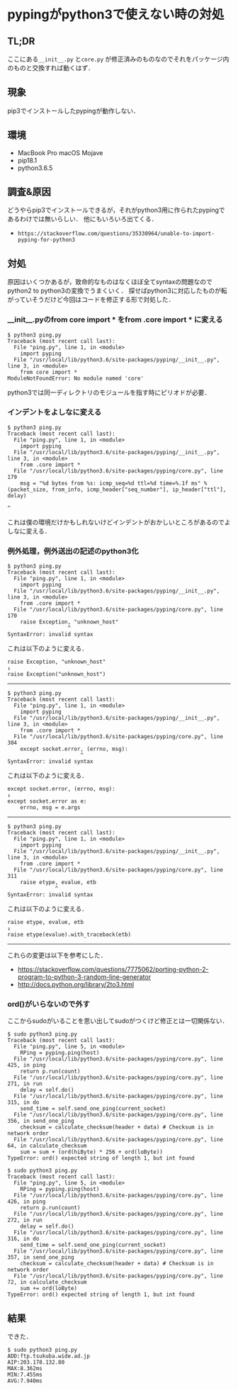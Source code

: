 # pypingがpython3で使えない時の対処
## TL;DR
ここにある`__init__.py` と`core.py` が修正済みのものなのでそれをパッケージ内のものと交換すれば動くはず．

## 現象
pip3でインストールしたpypingが動作しない．

## 環境
- MacBook Pro macOS Mojave
- pip18.1
- python3.6.5

## 調査&原因
どうやらpip3でインストールできるが，それがpython3用に作られたpypingであるわけでは無いらしい．
他にもいろいろ出てくる．

- `https://stackoverflow.com/questions/35330964/unable-to-import-pyping-for-python3`


## 対処
原因はいくつかあるが，致命的なものはなくほぼ全てsyntaxの問題なのでpython2 to python3の変換でうまくいく．
探せばpython3に対応したものが転がっていそうだけど今回はコードを修正する形で対処した．

### \_\_init\_\_.pyのfrom core import \* をfrom .core import \* に変える
```
$ python3 ping.py
Traceback (most recent call last):
  File "ping.py", line 1, in <module>
    import pyping
  File "/usr/local/lib/python3.6/site-packages/pyping/__init__.py", line 3, in <module>
    from core import *
ModuleNotFoundError: No module named 'core'
```
python3では同一ディレクトリのモジュールを指す時にピリオドが必要．

### インデントをよしなに変える
```
$ python3 ping.py
Traceback (most recent call last):
  File "ping.py", line 1, in <module>
    import pyping
  File "/usr/local/lib/python3.6/site-packages/pyping/__init__.py", line 3, in <module>
    from .core import *
  File "/usr/local/lib/python3.6/site-packages/pyping/core.py", line 179
    msg = "%d bytes from %s: icmp_seq=%d ttl=%d time=%.1f ms" % (packet_size, from_info, icmp_header["seq_number"], ip_header["ttl"], delay)
                                                                                                                                           ^
```
これは僕の環境だけかもしれないけどインデントがおかしいところがあるのでよしなに変える．

### 例外処理，例外送出の記述のpython3化
```
$ python3 ping.py
Traceback (most recent call last):
  File "ping.py", line 1, in <module>
    import pyping
  File "/usr/local/lib/python3.6/site-packages/pyping/__init__.py", line 3, in <module>
    from .core import *
  File "/usr/local/lib/python3.6/site-packages/pyping/core.py", line 170
    raise Exception, "unknown_host"
                   ^
SyntaxError: invalid syntax
```
これは以下のように変える．
```
raise Exception, "unknown_host"
↓
raise Exception("unknown_host")
```
---
```
$ python3 ping.py
Traceback (most recent call last):
  File "ping.py", line 1, in <module>
    import pyping
  File "/usr/local/lib/python3.6/site-packages/pyping/__init__.py", line 3, in <module>
    from .core import *
  File "/usr/local/lib/python3.6/site-packages/pyping/core.py", line 304
    except socket.error, (errno, msg):
                       ^
SyntaxError: invalid syntax
```
これは以下のように変える．

```
except socket.error, (errno, msg):
↓
except socket.error as e:
    errno, msg = e.args
```
---
```
$ python3 ping.py
Traceback (most recent call last):
  File "ping.py", line 1, in <module>
    import pyping
  File "/usr/local/lib/python3.6/site-packages/pyping/__init__.py", line 3, in <module>
    from .core import *
  File "/usr/local/lib/python3.6/site-packages/pyping/core.py", line 311
    raise etype, evalue, etb
               ^
SyntaxError: invalid syntax
```
これは以下のように変える．
```
raise etype, evalue, etb
↓
raise etype(evalue).with_traceback(etb)
```
---

これらの変更は以下を参考にした．
- https://stackoverflow.com/questions/7775062/porting-python-2-program-to-python-3-random-line-generator
- http://docs.python.org/library/2to3.html


### ord()がいらないので外す
ここからsudoがいることを思い出してsudoがつくけど修正とは一切関係ない．
```
$ sudo python3 ping.py
Traceback (most recent call last):
  File "ping.py", line 5, in <module>
    RPing = pyping.ping(host)
  File "/usr/local/lib/python3.6/site-packages/pyping/core.py", line 425, in ping
    return p.run(count)
  File "/usr/local/lib/python3.6/site-packages/pyping/core.py", line 271, in run
    delay = self.do()
  File "/usr/local/lib/python3.6/site-packages/pyping/core.py", line 315, in do
    send_time = self.send_one_ping(current_socket)
  File "/usr/local/lib/python3.6/site-packages/pyping/core.py", line 356, in send_one_ping
    checksum = calculate_checksum(header + data) # Checksum is in network order
  File "/usr/local/lib/python3.6/site-packages/pyping/core.py", line 64, in calculate_checksum
    sum = sum + (ord(hiByte) * 256 + ord(loByte))
TypeError: ord() expected string of length 1, but int found
```

```
$ sudo python3 ping.py
Traceback (most recent call last):
  File "ping.py", line 5, in <module>
    RPing = pyping.ping(host)
  File "/usr/local/lib/python3.6/site-packages/pyping/core.py", line 426, in ping
    return p.run(count)
  File "/usr/local/lib/python3.6/site-packages/pyping/core.py", line 272, in run
    delay = self.do()
  File "/usr/local/lib/python3.6/site-packages/pyping/core.py", line 316, in do
    send_time = self.send_one_ping(current_socket)
  File "/usr/local/lib/python3.6/site-packages/pyping/core.py", line 357, in send_one_ping
    checksum = calculate_checksum(header + data) # Checksum is in network order
  File "/usr/local/lib/python3.6/site-packages/pyping/core.py", line 72, in calculate_checksum
    sum += ord(loByte)
TypeError: ord() expected string of length 1, but int found
```

## 結果
できた．
```
$ sudo python3 ping.py
ADD:ftp.tsukuba.wide.ad.jp
AIP:203.178.132.80
MAX:8.362ms
MIN:7.455ms
AVG:7.940ms
```
